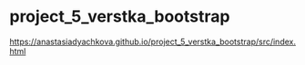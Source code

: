 # project_5_verstka_bootstrap
https://anastasiadyachkova.github.io/project_5_verstka_bootstrap/src/index.html
